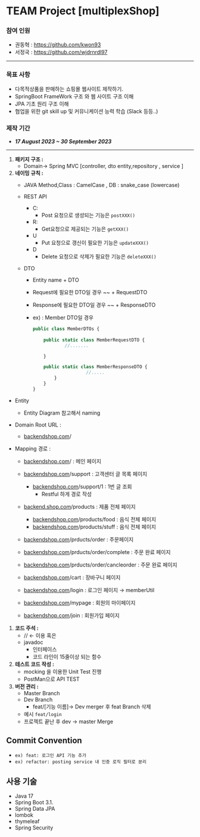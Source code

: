 # TEAM Project [multiplexShop]

### 참여 인원

- 권동혁 : https://github.com/kwon93
- 서정국 : https://github.com/wjdrnrdl97

---

### 목표 사항

- 다목적상품을 판매하는 쇼핑몰 웹사이트 제작하기.
- SpringBoot FrameWork 구조 와 웹 사이트 구조 이해
- JPA 기초 원리 구조 이해
- 협업을 위한 git skill up 및 커뮤니케이션 능력 학습 (Slack 등등..)
  

### 제작 기간

- ***17 August 2023 ~ 30 September 2023***

---

1. **패키지 구조 :**
    - Domain→ Spring MVC [controller, dto entity,repository , service ]
2. **네이밍 규칙 :** 
    - JAVA Method,Class : CamelCase , DB : snake_case (lowercase)
    - REST API
        - C:
            - Post 요청으로 생성되는 기능은 `postXXX()`
        - R:
            - Get요청으로 제공되는 기능은 `getXXX()`
        - U
            - Put 요청으로 갱신이 필요한 기능은 `updateXXX()`
        - D
            - Delete 요청으로 삭제가 필요한 기능은 `deleteXXX()`
            
    - DTO
        - Entity name + DTO
        - Request에 필요한 DTO일 경우 ~~ + RequestDTO
        - Response에 필요한 DTO일 경우 ~~ + ResponseDTO
        - ex) : Member DTO일 경우
            
            ```jsx
            public class MemberDTOs {
                
                public static class MemberRequestDTO {
            	        //.......
            
                }
            
                public static class MemberResponseDTO {
            					//.....
                    }
                }
            }
            ```
            

- Entity
    - Entity Diagram 참고해서 naming

- Domain Root URL :
    - [backendshop.com](http://backend.shop.com/)/
- Mapping 경로 :
    - [backendshop.com](http://backend.shop.com/)/  : 메인 페이지
    - [backendshop.com](http://backend.shop.com/)/support  : 고객센터 글 목록 페이지
        - [backendshop.com](http://backend.shop.com/)/support/1 : 1번 글 조회
            - Restful 하게 경로 작성
    - [backend.shop.com](http://backend.shop.com/)/products : 제품 전체 페이지
        - [backendshop.com](http://backend.shop.com/)/products/food :  음식 전체 페이지
        - [backendshop.com](http://backend.shop.com/)/products/stuff  :  음식 전체 페이지
        
    - [backendshop.com](http://backend.shop.com/)/prducts/order : 주문페이지
    - [backendshop.com](http://backend.shop.com/)/prducts/order/complete : 주문 완료 페이지
    - [backendshop.com](http://backend.shop.com/)/prducts/order/cancleorder : 주문 완료 페이지
    
    - [backendshop.com](http://backend.shop.com/)/cart  : 장바구니 페이지
    - [backendshop.com](http://backend.shop.com/)/login  : 로그인 페이지 → memberUtil
    - [backendshop.com](http://backend.shop.com/)/mypage  : 회원의 마이페이지
    - [backendshop.com](http://backend.shop.com/)/join  : 회원가입 페이지
    
1. **코드 주석 :**
    - // ← 이용 혹은
    - javadoc
        - 인터페이스
        - 코드 라인이 15줄이상 되는 함수
2. **테스트 코드 작성 :**
    - mocking 을 이용한 Unit Test 진행
    - PostMan으로 API TEST
3. **버전 관리 :**
    - Master Branch
    - Dev Branch
        - feat/[기능 이름]→ Dev merger  후 feat Branch 삭제
    - 예시 `feat/login`
    - 프로젝트 끝난 후 dev → master Merge

## Commit Convention

- `ex) feat: 로그인 API 기능 추가`
- `ex) refactor: posting service 내 인증 로직 필터로 분리`

## 사용 기술

- Java 17
- Spring Boot 3.1.
- Spring Data JPA
- lombok
- thymeleaf
- Spring Security
